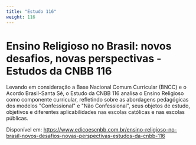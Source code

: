 ```yaml
---
title: "Estudo 116"
weight: 116
---
```

# Ensino Religioso no Brasil: novos desafios, novas perspectivas - Estudos da CNBB 116

Levando em consideração a Base Nacional Comum Curricular (BNCC) e o Acordo Brasil-Santa Sé, o Estudo da CNBB 116 analisa o Ensino Religioso como componente curricular, refletindo sobre as abordagens pedagógicas dos modelos "Confessional" e "Não Confessional", seus objetos de estudo, objetivos e diferentes aplicabilidades nas escolas católicas e nas escolas públicas.

Disponível em: https://www.edicoescnbb.com.br/ensino-religioso-no-brasil-novos-desafios-novas-perspectivas-estudos-da-cnbb-116
